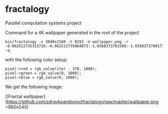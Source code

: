 # fractalogy
Parallel computation systems project

Command for a 4K wallpaper generated in the root of the project

    bin/fractalogy -s 3840x2160 -t 8192 -o wallpaper.png -r -0.062512735315726:-0.062512735064873:-1.0368372781588:-1.0368372780177 -q

with the following color setup:

    pixel->red = rgb_value(iter - 370, 1000);
    pixel->green = rgb_value(0, 1000);
    pixel->blue = rgb_value(0, 1000);

We get the following image:

![Fractal wallpaper](https://github.com/zdravkoandonov/fractalogy/raw/master/wallpaper.png =960x540)
